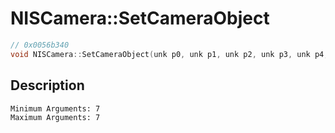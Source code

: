# NISCamera::SetCameraObject
```c
// 0x0056b340
void NISCamera::SetCameraObject(unk p0, unk p1, unk p2, unk p3, unk p4, unk p5, unk p6)
```
## Description
```
Minimum Arguments: 7
Maximum Arguments: 7
```
